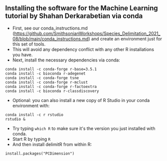 ## Installing the software for the Machine Learning tutorial by Shahan Derkarabetian via conda
* First, see our conda_instructions.md (https://github.com/SmithsonianWorkshops/Species_Delimitation_2021_08/blob/main/conda_instructions.md) and create an environment just for this set of tools.
* This will avoid any dependency conflict with any other R installations you have.
* Next, install the necessary dependencies via conda:
  
```
conda install -c conda-forge r-base=3.5.1
conda install -c bioconda r-adegenet
conda install -c conda-forge tsne
conda install -c conda-forge r-mclust
conda install -c conda-forge r-factoextra
conda install -c bioconda r-classdiscovery
```
* Optional: you can also install a new copy of R Studio in your conda environment with:
```
conda install -c r rstudio 
rstudio &
```
* Try typing `which R` to make sure it's the version you just installed with conda.
* Start R by typing `R`
* And then install delimitR from within R:
```
install.packages("PCDimension")
```
